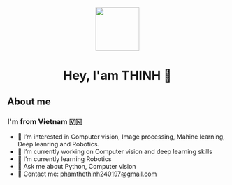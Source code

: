 <div id="header" align="center">
  <img src="https://media.giphy.com/media/M9gbBd9nbDrOTu1Mqx/giphy.gif" width="100"/>
</div>


<h1   font-size= 1px  align="center">
 Hey, I'am THINH 👋 
</h1>

## About me
### I'm from Vietnam 🇻🇳 
- 👯 I’m interested in Computer vision, Image processing, Mahine learning, Deep leanring and Robotics. 
- 🔭 I’m currently working on Computer vision and deep learning skills
- 🌱 I’m currently learning Robotics
- 💬 Ask me about Python, Computer vision
- 📧 Contact me: phamthethinh240197@gmail.com
